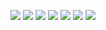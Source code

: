 ![](https://github.com/stephaniesturgeon/False_Belief_HRI_Experiment/blob/main/089564671-2.png)
![](https://github.com/stephaniesturgeon/False_Belief_HRI_Experiment/blob/main/089564671-3.png)
![](https://github.com/stephaniesturgeon/False_Belief_HRI_Experiment/blob/main/089564671-4.png)
![](https://github.com/stephaniesturgeon/False_Belief_HRI_Experiment/blob/main/089564671-5.png)
![](https://github.com/stephaniesturgeon/False_Belief_HRI_Experiment/blob/main/089564671-6.png)
![](https://github.com/stephaniesturgeon/False_Belief_HRI_Experiment/blob/main/089564671-7.png)
![](https://github.com/stephaniesturgeon/False_Belief_HRI_Experiment/blob/main/089564671-8.png)
